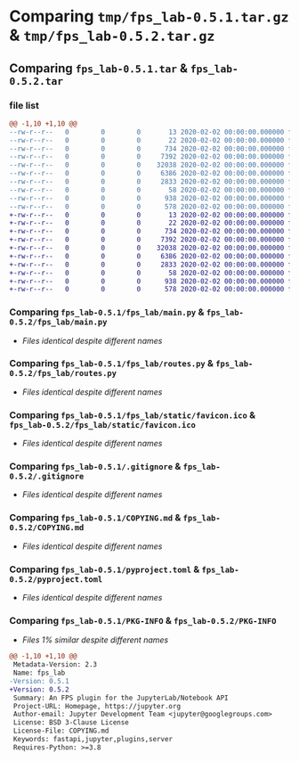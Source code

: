 # Comparing `tmp/fps_lab-0.5.1.tar.gz` & `tmp/fps_lab-0.5.2.tar.gz`

## Comparing `fps_lab-0.5.1.tar` & `fps_lab-0.5.2.tar`

### file list

```diff
@@ -1,10 +1,10 @@
--rw-r--r--   0        0        0       13 2020-02-02 00:00:00.000000 fps_lab-0.5.1/MANIFEST.in
--rw-r--r--   0        0        0       22 2020-02-02 00:00:00.000000 fps_lab-0.5.1/fps_lab/__init__.py
--rw-r--r--   0        0        0      734 2020-02-02 00:00:00.000000 fps_lab-0.5.1/fps_lab/main.py
--rw-r--r--   0        0        0     7392 2020-02-02 00:00:00.000000 fps_lab-0.5.1/fps_lab/routes.py
--rw-r--r--   0        0        0    32038 2020-02-02 00:00:00.000000 fps_lab-0.5.1/fps_lab/static/favicon.ico
--rw-r--r--   0        0        0     6386 2020-02-02 00:00:00.000000 fps_lab-0.5.1/.gitignore
--rw-r--r--   0        0        0     2833 2020-02-02 00:00:00.000000 fps_lab-0.5.1/COPYING.md
--rw-r--r--   0        0        0       58 2020-02-02 00:00:00.000000 fps_lab-0.5.1/README.md
--rw-r--r--   0        0        0      938 2020-02-02 00:00:00.000000 fps_lab-0.5.1/pyproject.toml
--rw-r--r--   0        0        0      578 2020-02-02 00:00:00.000000 fps_lab-0.5.1/PKG-INFO
+-rw-r--r--   0        0        0       13 2020-02-02 00:00:00.000000 fps_lab-0.5.2/MANIFEST.in
+-rw-r--r--   0        0        0       22 2020-02-02 00:00:00.000000 fps_lab-0.5.2/fps_lab/__init__.py
+-rw-r--r--   0        0        0      734 2020-02-02 00:00:00.000000 fps_lab-0.5.2/fps_lab/main.py
+-rw-r--r--   0        0        0     7392 2020-02-02 00:00:00.000000 fps_lab-0.5.2/fps_lab/routes.py
+-rw-r--r--   0        0        0    32038 2020-02-02 00:00:00.000000 fps_lab-0.5.2/fps_lab/static/favicon.ico
+-rw-r--r--   0        0        0     6386 2020-02-02 00:00:00.000000 fps_lab-0.5.2/.gitignore
+-rw-r--r--   0        0        0     2833 2020-02-02 00:00:00.000000 fps_lab-0.5.2/COPYING.md
+-rw-r--r--   0        0        0       58 2020-02-02 00:00:00.000000 fps_lab-0.5.2/README.md
+-rw-r--r--   0        0        0      938 2020-02-02 00:00:00.000000 fps_lab-0.5.2/pyproject.toml
+-rw-r--r--   0        0        0      578 2020-02-02 00:00:00.000000 fps_lab-0.5.2/PKG-INFO
```

### Comparing `fps_lab-0.5.1/fps_lab/main.py` & `fps_lab-0.5.2/fps_lab/main.py`

 * *Files identical despite different names*

### Comparing `fps_lab-0.5.1/fps_lab/routes.py` & `fps_lab-0.5.2/fps_lab/routes.py`

 * *Files identical despite different names*

### Comparing `fps_lab-0.5.1/fps_lab/static/favicon.ico` & `fps_lab-0.5.2/fps_lab/static/favicon.ico`

 * *Files identical despite different names*

### Comparing `fps_lab-0.5.1/.gitignore` & `fps_lab-0.5.2/.gitignore`

 * *Files identical despite different names*

### Comparing `fps_lab-0.5.1/COPYING.md` & `fps_lab-0.5.2/COPYING.md`

 * *Files identical despite different names*

### Comparing `fps_lab-0.5.1/pyproject.toml` & `fps_lab-0.5.2/pyproject.toml`

 * *Files identical despite different names*

### Comparing `fps_lab-0.5.1/PKG-INFO` & `fps_lab-0.5.2/PKG-INFO`

 * *Files 1% similar despite different names*

```diff
@@ -1,10 +1,10 @@
 Metadata-Version: 2.3
 Name: fps_lab
-Version: 0.5.1
+Version: 0.5.2
 Summary: An FPS plugin for the JupyterLab/Notebook API
 Project-URL: Homepage, https://jupyter.org
 Author-email: Jupyter Development Team <jupyter@googlegroups.com>
 License: BSD 3-Clause License
 License-File: COPYING.md
 Keywords: fastapi,jupyter,plugins,server
 Requires-Python: >=3.8
```

